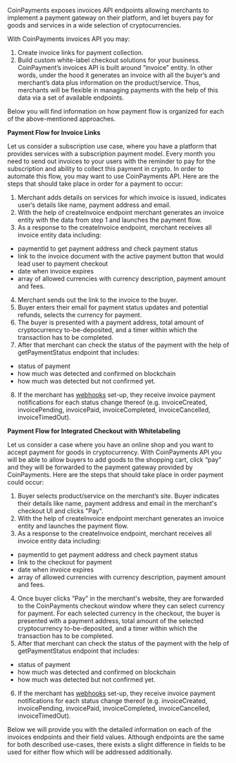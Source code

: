 CoinPayments exposes invoices API endpoints allowing merchants to implement a payment gateway on their platform, and let 
buyers pay for goods and services in a wide selection of cryptocurrencies.

With CoinPayments invoices API you may:
1. Create invoice links for payment collection.
2. Build custom white-label checkout solutions for your business.
CoinPayment’s invoices API is built around “invoice” entity. In other words, under the hood it generates an invoice with
all the buyer’s and merchant’s data plus information on the product/service. Thus, merchants will be flexible in 
managing payments with the help of this data via a set of available endpoints.

Below you will find information on how payment flow is organized for each of the above-mentioned approaches.

**Payment Flow for Invoice Links**

Let us consider a subscription use case, where you have a platform that provides services with a subscription payment 
model. Every month you need to send out invoices to your users with the reminder to pay for the subscription and ability
to collect this payment in crypto. In order to automate this flow, you may want to use CoinPayments API. Here are the steps
that should take place in order for a payment to occur:

1. Merchant adds details on services for which invoice is issued, indicates user’s details like name, payment address 
and email.
2. With the help of createInvoice endpoint merchant generates an invoice entity with the data from step 1 and launches 
the payment flow.
3. As a response to the createInvoice endpoint, merchant receives all invoice entity data including:
 - paymentId to get payment address and check payment status
 - link to the invoice document with the active payment button that would lead user to payment checkout
 - date when invoice expires
 - array of allowed currencies with currency description, payment amount and fees.
4. Merchant sends out the link to the invoice to the buyer.
5. Buyer enters their email for payment status updates and potential refunds, selects the currency for payment.
6. The buyer is presented with a payment address, total amount of cryptocurrency to-be-deposited, and a timer within which
the transaction has to be completed.
7. After that merchant can check the status of the payment with the help of getPaymentStatus endpoint that includes:
 - status of payment
 - how much was detected and confirmed on blockchain
 - how much was detected but not confirmed yet.
8. If the merchant has [webhooks](../webhooks/webhooks.md) set-up, they receive invoice payment notifications for each status change thereof 
(e.g. invoiceCreated, invoicePending, invoicePaid, invoiceCompleted, invoiceCancelled, invoiceTimedOut).

**Payment Flow for Integrated Checkout with Whitelabeling**

Let us consider a case where you have an online shop and you want to accept payment for goods in cryptocurrency. With 
CoinPayments API you will be able to allow buyers to add goods to the shopping cart, click “pay” and they will be 
forwarded to the payment gateway provided by CoinPayments. Here are the steps that should take place in order payment 
could occur:

1. Buyer selects product/service on the merchant’s site. Buyer indicates their details like name, payment address
   and email in the merchant's checkout UI and clicks "Pay".
2. With the help of createInvoice endpoint merchant generates an invoice entity and launches the payment flow.
3. As a response to the createInvoice endpoint, merchant receives all invoice entity data including:
 - paymentId to get payment address and check payment status
 - link to the checkout for payment
 - date when invoice expires
 - array of allowed currencies with currency description, payment amount and fees.
4. Once buyer clicks “Pay” in the merchant's website, they are forwarded to the CoinPayments checkout window where they can 
select currency for payment. For each selected currency in the checkout, the buyer is presented with a payment address,
total amount of the selected cryptocurrency to-be-deposited, and a timer within which the transaction has to be completed. 
5. After that merchant can check the status of the payment with the help of getPaymentStatus endpoint that includes:
 - status of payment
 - how much was detected and confirmed on blockchain
 - how much was detected but not confirmed yet.
6. If the merchant has [webhooks](../webhooks/webhooks.md) set-up, they receive invoice payment notifications for each status change thereof
   (e.g. invoiceCreated, invoicePending, invoicePaid, invoiceCompleted, invoiceCancelled, invoiceTimedOut).

Below we will provide you with the detailed information on each of the invoices endpoints and their field values. 
Although endpoints are the same for both described use-cases, there exists a slight difference in fields to be used for 
either flow which will be addressed additionally.